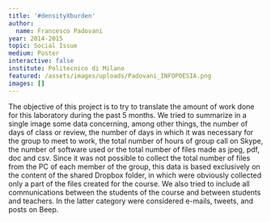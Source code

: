 ```yaml
---
title: '#densityXburden'
author:
  name: Francesco Padovani
year: 2014-2015
topic: Social Issue
medium: Poster
interactive: false
institute: Politecnico di Milano
featured: /assets/images/uploads/Padovani_INFOPOESIA.png
images: []
---
```

The objective of this project is to try to translate the amount of work done for this laboratory during the past 5 months.
We tried to summarize in a single image some data concerning, among other things, the number of days of class or review, the number of days in which it was necessary for the group to meet to work, the total number of hours of group call on Skype, the number of software used or the total number of files made as jpeg, pdf, doc and csv. Since it was not possible to collect the total number of files from the PC of each member of the group, this data is based exclusively on the content of the shared Dropbox folder, in which were obviously collected only a part of the files created for the course. We also tried to include all communications between the students of the course and between students and teachers. In the latter category were considered e-mails, tweets, and posts on Beep.

